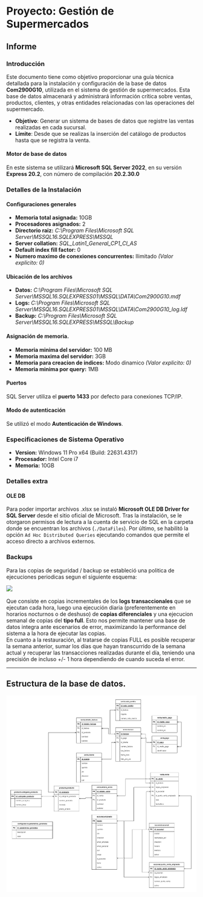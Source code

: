 # Proyecto: Gestión de Supermercados 
## Informe
### Introducción

Este documento tiene como objetivo proporcionar una guía técnica detallada para la instalación y configuración de la base de datos **Com2900G10**, utilizada en el sistema de gestión de supermercados. Esta base de datos almacenará y administrará información crítica sobre ventas, productos, clientes, y otras entidades relacionadas con las operaciones del supermercado.

- **Objetivo**: Generar un sistema de bases de datos que registre las ventas realizadas en cada sucursal.
- **Límite**: Desde que se realizas la inserción del catálogo de productos hasta que se registra la venta.
#### Motor de base de datos
En este sistema se utilizará **Microsoft SQL Server 2022**, en su versión **Express 20.2**, con número de compilación **20.2.30.0**
### Detalles de la Instalación 
#### Configuraciones generales
- **Memoria total asignada:** 10GB
- **Procesadores asignados:** 2
- **Directorio raiz:** *C:\Program Files\Microsoft SQL Server\MSSQL16.SQLEXPRESS\MSSQL*
- **Server collation:** *SQL_Latin1_General_CP1_CI_AS*
- **Default index fill factor:** 0
- **Numero maximo de conexiones concurrentes:** Ilimitado *(Valor explicito: 0)*

#### Ubicación de los archivos
- **Datos:** *C:\Program Files\Microsoft SQL Server\MSSQL16.SQLEXPRESS01\MSSQL\DATA\Com2900G10.mdf*
- **Logs:** *C:\Program Files\Microsoft SQL Server\MSSQL16.SQLEXPRESS01\MSSQL\DATA\Com2900G10_log.ldf*
- **Backup:** *C:\Program Files\Microsoft SQL Server\MSSQL16.SQLEXPRESS\MSSQL\Backup*

#### Asignación de memoria.
- **Memoria minima del servidor:** 100 MB 
- **Memoria maxima del servidor:** 3GB
- **Memoria para creacion de indices:** Modo dinamico *(Valor explicito: 0)*
- **Memoria minima por query:** 1MB

#### Puertos 
SQL Server utiliza el **puerto 1433** por defecto para conexiones TCP/IP. 
#### Modo de autenticación
Se utilizó el modo **Autenticación de Windows**.

### Especificaciones de Sistema Operativo
- **Version:** Windows 11 Pro x64 (Build: 22631.4317)
- **Procesador:** Intel Core i7
- **Memoria:** 10GB

### Detalles extra
#### OLE DB
Para poder importar archivos .xlsx se instaló **Microsoft OLE DB Driver for SQL Server** desde el sitio oficial de Microsoft. Tras la instalación, se le otorgaron permisos de lectura a la cuenta de servicio de SQL en la carpeta donde se encuentran los archivos (`./DataFiles`).
Por último, se habilitó la opción `Ad Hoc Distributed Queries` ejecutando comandos que permite el acceso directo a archivos externos.

### Backups
Para las copias de seguridad / backup se estableció una politica de ejecuciones periodicas segun el siguiente esquema:

![](https://github.com/user-attachments/assets/b3cc13a3-7f92-4db4-a68d-f3a7a0a7ee06)

Que consiste en copias incrementales de los **logs transaccionales** que se ejecutan cada hora, luego una ejecución diaria (preferentemente en horarios nocturnos o de deshuso) de **copias diferenciales** y una ejecucion semanal de copias del **tipo full**.
 Esto nos permite mantener una base de datos integra ante escenarios de error, maximizando la performance del sistema a la hora de ejecutar las copias. <br>
En cuanto a la restauración, al tratarse de copias FULL es posible recuperar la semana anterior, sumar los días que hayan transcurrido de la semana actual y recuperar las transacciones realizadas durante el día, teniendo una precisión de incluso +/- 1 hora dependiendo de cuando suceda el error.


---

## Estructura de la base de datos.
![](https://github.com/monardop/cadena-supermercado/blob/main/DER.jpg)
